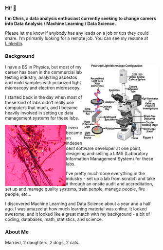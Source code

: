 ### Hi! 👋


**I'm Chris, a data analysis enthusiast currently seeking to change careers into Data Analysis / Machine Learning / Data Science.**

Please let me know if anybody has any leads on a job or tips they could share. I'm primarily looking for a remote job. You can see my resume at [LinkedIn](https://www.linkedin.com/in/chris-munch/).

### Background

<img align="right"  width="250" height="250" src="./assets/plm-microscope.jpg">

I have a BS in Physics, but most of my career has been in the commercial lab testing industry, analyzing asbestos and mold samples with polarized light microscopy and electron microscopy. 

I started back in the day when most of these kind of labs didn't really use computers that much, and I became heavily involved in setting up data management systems for these labs. 

<img align="left"  width="200" height="200" src="./assets/plm-image.jpg">

I even became an independent software developer at one point, designing and selling a LIMS (Laboratory Information Management System) for these labs. 

I've pretty much done everything in the industry - set up a lab from scratch and take it through an onsite audit and accreditation, set up and manage quality systems, train people, manage people, fire people, etc...

I discovered Machine Learning and Data Science about a year and a half ago. I was amazed at how much learning material was online. It looked awesome, and it looked like a great match with my background - a bit of coding, databases, math, statistics, and science.

### About Me

Married, 2 daughters, 2 dogs, 2 cats.


